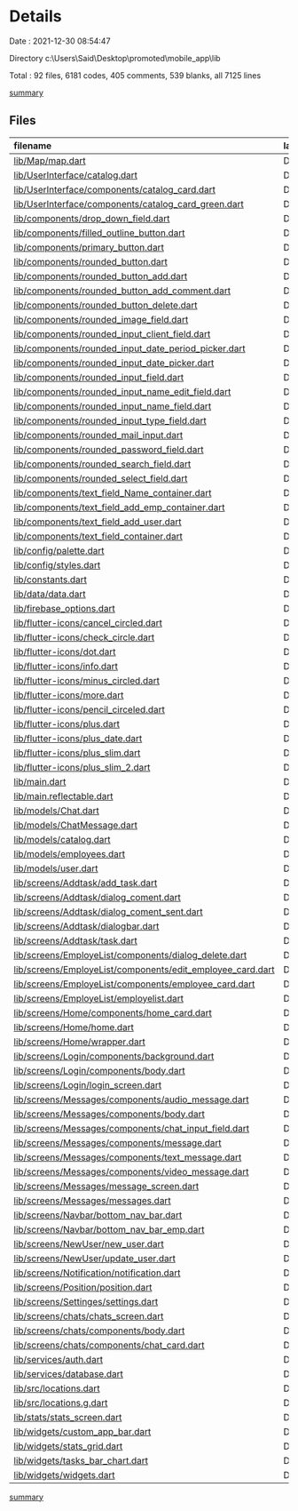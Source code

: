 # Details

Date : 2021-12-30 08:54:47

Directory c:\Users\Said\Desktop\promoted\mobile_app\lib

Total : 92 files,  6181 codes, 405 comments, 539 blanks, all 7125 lines

[summary](results.md)

## Files
| filename | language | code | comment | blank | total |
| :--- | :--- | ---: | ---: | ---: | ---: |
| [lib/Map/map.dart](/lib/Map/map.dart) | Dart | 46 | 0 | 9 | 55 |
| [lib/UserInterface/catalog.dart](/lib/UserInterface/catalog.dart) | Dart | 117 | 1 | 5 | 123 |
| [lib/UserInterface/components/catalog_card.dart](/lib/UserInterface/components/catalog_card.dart) | Dart | 72 | 0 | 6 | 78 |
| [lib/UserInterface/components/catalog_card_green.dart](/lib/UserInterface/components/catalog_card_green.dart) | Dart | 81 | 0 | 5 | 86 |
| [lib/components/drop_down_field.dart](/lib/components/drop_down_field.dart) | Dart | 47 | 56 | 9 | 112 |
| [lib/components/filled_outline_button.dart](/lib/components/filled_outline_button.dart) | Dart | 32 | 0 | 5 | 37 |
| [lib/components/primary_button.dart](/lib/components/primary_button.dart) | Dart | 31 | 0 | 5 | 36 |
| [lib/components/rounded_button.dart](/lib/components/rounded_button.dart) | Dart | 42 | 2 | 5 | 49 |
| [lib/components/rounded_button_add.dart](/lib/components/rounded_button_add.dart) | Dart | 40 | 2 | 5 | 47 |
| [lib/components/rounded_button_add_comment.dart](/lib/components/rounded_button_add_comment.dart) | Dart | 39 | 3 | 5 | 47 |
| [lib/components/rounded_button_delete.dart](/lib/components/rounded_button_delete.dart) | Dart | 39 | 3 | 5 | 47 |
| [lib/components/rounded_image_field.dart](/lib/components/rounded_image_field.dart) | Dart | 105 | 0 | 10 | 115 |
| [lib/components/rounded_input_client_field.dart](/lib/components/rounded_input_client_field.dart) | Dart | 25 | 0 | 3 | 28 |
| [lib/components/rounded_input_date_period_picker.dart](/lib/components/rounded_input_date_period_picker.dart) | Dart | 80 | 2 | 7 | 89 |
| [lib/components/rounded_input_date_picker.dart](/lib/components/rounded_input_date_picker.dart) | Dart | 110 | 2 | 9 | 121 |
| [lib/components/rounded_input_field.dart](/lib/components/rounded_input_field.dart) | Dart | 31 | 0 | 3 | 34 |
| [lib/components/rounded_input_name_edit_field.dart](/lib/components/rounded_input_name_edit_field.dart) | Dart | 38 | 0 | 4 | 42 |
| [lib/components/rounded_input_name_field.dart](/lib/components/rounded_input_name_field.dart) | Dart | 33 | 0 | 4 | 37 |
| [lib/components/rounded_input_type_field.dart](/lib/components/rounded_input_type_field.dart) | Dart | 26 | 0 | 3 | 29 |
| [lib/components/rounded_mail_input.dart](/lib/components/rounded_mail_input.dart) | Dart | 70 | 0 | 5 | 75 |
| [lib/components/rounded_password_field.dart](/lib/components/rounded_password_field.dart) | Dart | 50 | 0 | 6 | 56 |
| [lib/components/rounded_search_field.dart](/lib/components/rounded_search_field.dart) | Dart | 32 | 0 | 3 | 35 |
| [lib/components/rounded_select_field.dart](/lib/components/rounded_select_field.dart) | Dart | 229 | 5 | 30 | 264 |
| [lib/components/text_field_Name_container.dart](/lib/components/text_field_Name_container.dart) | Dart | 25 | 0 | 3 | 28 |
| [lib/components/text_field_add_emp_container.dart](/lib/components/text_field_add_emp_container.dart) | Dart | 23 | 0 | 3 | 26 |
| [lib/components/text_field_add_user.dart](/lib/components/text_field_add_user.dart) | Dart | 24 | 0 | 3 | 27 |
| [lib/components/text_field_container.dart](/lib/components/text_field_container.dart) | Dart | 27 | 0 | 3 | 30 |
| [lib/config/palette.dart](/lib/config/palette.dart) | Dart | 4 | 0 | 2 | 6 |
| [lib/config/styles.dart](/lib/config/styles.dart) | Dart | 16 | 0 | 4 | 20 |
| [lib/constants.dart](/lib/constants.dart) | Dart | 10 | 0 | 4 | 14 |
| [lib/data/data.dart](/lib/data/data.dart) | Dart | 1 | 0 | 1 | 2 |
| [lib/firebase_options.dart](/lib/firebase_options.dart) | Dart | 49 | 13 | 6 | 68 |
| [lib/flutter-icons/cancel_circled.dart](/lib/flutter-icons/cancel_circled.dart) | Dart | 8 | 19 | 4 | 31 |
| [lib/flutter-icons/check_circle.dart](/lib/flutter-icons/check_circle.dart) | Dart | 7 | 19 | 4 | 30 |
| [lib/flutter-icons/dot.dart](/lib/flutter-icons/dot.dart) | Dart | 8 | 19 | 4 | 31 |
| [lib/flutter-icons/info.dart](/lib/flutter-icons/info.dart) | Dart | 8 | 19 | 4 | 31 |
| [lib/flutter-icons/minus_circled.dart](/lib/flutter-icons/minus_circled.dart) | Dart | 8 | 19 | 4 | 31 |
| [lib/flutter-icons/more.dart](/lib/flutter-icons/more.dart) | Dart | 8 | 19 | 4 | 31 |
| [lib/flutter-icons/pencil_circeled.dart](/lib/flutter-icons/pencil_circeled.dart) | Dart | 8 | 19 | 4 | 31 |
| [lib/flutter-icons/plus.dart](/lib/flutter-icons/plus.dart) | Dart | 8 | 19 | 4 | 31 |
| [lib/flutter-icons/plus_date.dart](/lib/flutter-icons/plus_date.dart) | Dart | 8 | 19 | 4 | 31 |
| [lib/flutter-icons/plus_slim.dart](/lib/flutter-icons/plus_slim.dart) | Dart | 8 | 19 | 4 | 31 |
| [lib/flutter-icons/plus_slim_2.dart](/lib/flutter-icons/plus_slim_2.dart) | Dart | 8 | 19 | 4 | 31 |
| [lib/main.dart](/lib/main.dart) | Dart | 30 | 4 | 4 | 38 |
| [lib/main.reflectable.dart](/lib/main.reflectable.dart) | Dart | 0 | 1 | 0 | 1 |
| [lib/models/Chat.dart](/lib/models/Chat.dart) | Dart | 69 | 0 | 3 | 72 |
| [lib/models/ChatMessage.dart](/lib/models/ChatMessage.dart) | Dart | 58 | 0 | 4 | 62 |
| [lib/models/catalog.dart](/lib/models/catalog.dart) | Dart | 50 | 0 | 3 | 53 |
| [lib/models/employees.dart](/lib/models/employees.dart) | Dart | 15 | 17 | 7 | 39 |
| [lib/models/user.dart](/lib/models/user.dart) | Dart | 15 | 0 | 4 | 19 |
| [lib/screens/Addtask/add_task.dart](/lib/screens/Addtask/add_task.dart) | Dart | 236 | 4 | 8 | 248 |
| [lib/screens/Addtask/dialog_coment.dart](/lib/screens/Addtask/dialog_coment.dart) | Dart | 107 | 1 | 3 | 111 |
| [lib/screens/Addtask/dialog_coment_sent.dart](/lib/screens/Addtask/dialog_coment_sent.dart) | Dart | 108 | 0 | 3 | 111 |
| [lib/screens/Addtask/dialogbar.dart](/lib/screens/Addtask/dialogbar.dart) | Dart | 62 | 0 | 3 | 65 |
| [lib/screens/Addtask/task.dart](/lib/screens/Addtask/task.dart) | Dart | 383 | 0 | 4 | 387 |
| [lib/screens/EmployeList/components/dialog_delete.dart](/lib/screens/EmployeList/components/dialog_delete.dart) | Dart | 117 | 1 | 8 | 126 |
| [lib/screens/EmployeList/components/edit_employee_card.dart](/lib/screens/EmployeList/components/edit_employee_card.dart) | Dart | 119 | 0 | 5 | 124 |
| [lib/screens/EmployeList/components/employee_card.dart](/lib/screens/EmployeList/components/employee_card.dart) | Dart | 65 | 0 | 5 | 70 |
| [lib/screens/EmployeList/employelist.dart](/lib/screens/EmployeList/employelist.dart) | Dart | 129 | 2 | 7 | 138 |
| [lib/screens/Home/components/home_card.dart](/lib/screens/Home/components/home_card.dart) | Dart | 138 | 0 | 5 | 143 |
| [lib/screens/Home/home.dart](/lib/screens/Home/home.dart) | Dart | 490 | 12 | 11 | 513 |
| [lib/screens/Home/wrapper.dart](/lib/screens/Home/wrapper.dart) | Dart | 45 | 3 | 9 | 57 |
| [lib/screens/Login/components/background.dart](/lib/screens/Login/components/background.dart) | Dart | 23 | 0 | 3 | 26 |
| [lib/screens/Login/components/body.dart](/lib/screens/Login/components/body.dart) | Dart | 131 | 2 | 11 | 144 |
| [lib/screens/Login/login_screen.dart](/lib/screens/Login/login_screen.dart) | Dart | 11 | 0 | 3 | 14 |
| [lib/screens/Messages/components/audio_message.dart](/lib/screens/Messages/components/audio_message.dart) | Dart | 64 | 0 | 4 | 68 |
| [lib/screens/Messages/components/body.dart](/lib/screens/Messages/components/body.dart) | Dart | 25 | 0 | 3 | 28 |
| [lib/screens/Messages/components/chat_input_field.dart](/lib/screens/Messages/components/chat_input_field.dart) | Dart | 83 | 0 | 4 | 87 |
| [lib/screens/Messages/components/message.dart](/lib/screens/Messages/components/message.dart) | Dart | 79 | 0 | 9 | 88 |
| [lib/screens/Messages/components/text_message.dart](/lib/screens/Messages/components/text_message.dart) | Dart | 31 | 0 | 5 | 36 |
| [lib/screens/Messages/components/video_message.dart](/lib/screens/Messages/components/video_message.dart) | Dart | 35 | 0 | 3 | 38 |
| [lib/screens/Messages/message_screen.dart](/lib/screens/Messages/message_screen.dart) | Dart | 51 | 0 | 5 | 56 |
| [lib/screens/Messages/messages.dart](/lib/screens/Messages/messages.dart) | Dart | 20 | 0 | 4 | 24 |
| [lib/screens/Navbar/bottom_nav_bar.dart](/lib/screens/Navbar/bottom_nav_bar.dart) | Dart | 75 | 0 | 6 | 81 |
| [lib/screens/Navbar/bottom_nav_bar_emp.dart](/lib/screens/Navbar/bottom_nav_bar_emp.dart) | Dart | 58 | 0 | 6 | 64 |
| [lib/screens/NewUser/new_user.dart](/lib/screens/NewUser/new_user.dart) | Dart | 387 | 0 | 31 | 418 |
| [lib/screens/NewUser/update_user.dart](/lib/screens/NewUser/update_user.dart) | Dart | 401 | 0 | 34 | 435 |
| [lib/screens/Notification/notification.dart](/lib/screens/Notification/notification.dart) | Dart | 20 | 0 | 4 | 24 |
| [lib/screens/Position/position.dart](/lib/screens/Position/position.dart) | Dart | 20 | 0 | 4 | 24 |
| [lib/screens/Settinges/settings.dart](/lib/screens/Settinges/settings.dart) | Dart | 43 | 0 | 4 | 47 |
| [lib/screens/chats/chats_screen.dart](/lib/screens/chats/chats_screen.dart) | Dart | 16 | 0 | 4 | 20 |
| [lib/screens/chats/components/body.dart](/lib/screens/chats/components/body.dart) | Dart | 33 | 0 | 4 | 37 |
| [lib/screens/chats/components/chat_card.dart](/lib/screens/chats/components/chat_card.dart) | Dart | 79 | 0 | 5 | 84 |
| [lib/services/auth.dart](/lib/services/auth.dart) | Dart | 93 | 7 | 10 | 110 |
| [lib/services/database.dart](/lib/services/database.dart) | Dart | 50 | 31 | 9 | 90 |
| [lib/src/locations.dart](/lib/src/locations.dart) | Dart | 82 | 2 | 16 | 100 |
| [lib/src/locations.g.dart](/lib/src/locations.g.dart) | Dart | 61 | 4 | 11 | 76 |
| [lib/stats/stats_screen.dart](/lib/stats/stats_screen.dart) | Dart | 91 | 16 | 6 | 113 |
| [lib/widgets/custom_app_bar.dart](/lib/widgets/custom_app_bar.dart) | Dart | 21 | 0 | 3 | 24 |
| [lib/widgets/stats_grid.dart](/lib/widgets/stats_grid.dart) | Dart | 64 | 0 | 3 | 67 |
| [lib/widgets/tasks_bar_chart.dart](/lib/widgets/tasks_bar_chart.dart) | Dart | 114 | 0 | 4 | 118 |
| [lib/widgets/widgets.dart](/lib/widgets/widgets.dart) | Dart | 3 | 0 | 1 | 4 |

[summary](results.md)